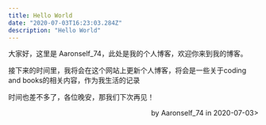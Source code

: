 ```yaml
---
title: Hello World
date: "2020-07-03T16:23:03.284Z"
description: "Hello World"
---
```


大家好，这里是 Aaronself_74，此处是我的个人博客，欢迎你来到我的博客。

接下来的时间里，我将会在这个网站上更新个人博客，将会是一些关于coding and books的相关内容，作为我生活的记录


时间也差不多了，各位晚安，那我们下次再见！

<p align="right">by Aaronself_74 in 2020-07-03></p>